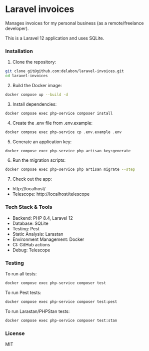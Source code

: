 # Laravel invoices

Manages invoices for my personal business (as a remote/freelance developer).

This is a Laravel 12 application and uses SQLite.

### Installation

1. Clone the repository:

```sh
git clone git@github.com:delabon/laravel-invoices.git
cd laravel-invoices
```

2. Build the Docker image:

```bash
docker compose up --build -d
```

3. Install dependencies:

```bash
docker compose exec php-service composer install
```

4. Create the .env file from .env.example:

```bash
docker compose exec php-service cp .env.example .env
```

5. Generate an application key:

```bash
docker compose exec php-service php artisan key:generate
```

6. Run the migration scripts:

```bash
docker compose exec php-service php artisan migrate --step
```

7. Check out the app:

- http://localhost/
- Telescope: http://localhost/telescope

### Tech Stack & Tools

- Backend: PHP 8.4, Laravel 12
- Database: SQLite
- Testing: Pest
- Static Analysis: Larastan
- Environment Management: Docker
- CI: GitHub actions
- Debug: Telescope

### Testing

To run all tests:

```bash
docker compose exec php-service composer test
```

To run Pest tests:

```bash
docker compose exec php-service composer test:pest
```

To run Larastan/PHPStan tests:

```bash
docker compose exec php-service composer test:stan
```

### License

MIT
